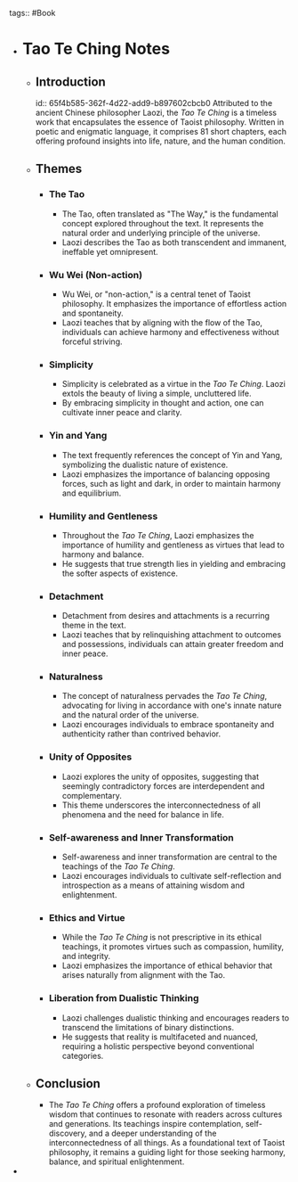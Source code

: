 tags:: #Book

- # Tao Te Ching Notes
	- ## Introduction
	  id:: 65f4b585-362f-4d22-add9-b897602cbcb0
	  Attributed to the ancient Chinese philosopher Laozi, the *Tao Te Ching* is a timeless work that encapsulates the essence of Taoist philosophy. Written in poetic and enigmatic language, it comprises 81 short chapters, each offering profound insights into life, nature, and the human condition.
	- ## Themes
		- ### The Tao
			- The Tao, often translated as "The Way," is the fundamental concept explored throughout the text. It represents the natural order and underlying principle of the universe.
			- Laozi describes the Tao as both transcendent and immanent, ineffable yet omnipresent.
		- ### Wu Wei (Non-action)
			- Wu Wei, or "non-action," is a central tenet of Taoist philosophy. It emphasizes the importance of effortless action and spontaneity.
			- Laozi teaches that by aligning with the flow of the Tao, individuals can achieve harmony and effectiveness without forceful striving.
		- ### Simplicity
			- Simplicity is celebrated as a virtue in the *Tao Te Ching*. Laozi extols the beauty of living a simple, uncluttered life.
			- By embracing simplicity in thought and action, one can cultivate inner peace and clarity.
		- ### Yin and Yang
			- The text frequently references the concept of Yin and Yang, symbolizing the dualistic nature of existence.
			- Laozi emphasizes the importance of balancing opposing forces, such as light and dark, in order to maintain harmony and equilibrium.
		- ### Humility and Gentleness
			- Throughout the *Tao Te Ching*, Laozi emphasizes the importance of humility and gentleness as virtues that lead to harmony and balance.
			- He suggests that true strength lies in yielding and embracing the softer aspects of existence.
		- ### Detachment
			- Detachment from desires and attachments is a recurring theme in the text.
			- Laozi teaches that by relinquishing attachment to outcomes and possessions, individuals can attain greater freedom and inner peace.
		- ### Naturalness
			- The concept of naturalness pervades the *Tao Te Ching*, advocating for living in accordance with one's innate nature and the natural order of the universe.
			- Laozi encourages individuals to embrace spontaneity and authenticity rather than contrived behavior.
		- ### Unity of Opposites
			- Laozi explores the unity of opposites, suggesting that seemingly contradictory forces are interdependent and complementary.
			- This theme underscores the interconnectedness of all phenomena and the need for balance in life.
		- ### Self-awareness and Inner Transformation
			- Self-awareness and inner transformation are central to the teachings of the *Tao Te Ching*.
			- Laozi encourages individuals to cultivate self-reflection and introspection as a means of attaining wisdom and enlightenment.
		- ### Ethics and Virtue
			- While the *Tao Te Ching* is not prescriptive in its ethical teachings, it promotes virtues such as compassion, humility, and integrity.
			- Laozi emphasizes the importance of ethical behavior that arises naturally from alignment with the Tao.
		- ### Liberation from Dualistic Thinking
			- Laozi challenges dualistic thinking and encourages readers to transcend the limitations of binary distinctions.
			- He suggests that reality is multifaceted and nuanced, requiring a holistic perspective beyond conventional categories.
	- ## Conclusion
		- The *Tao Te Ching* offers a profound exploration of timeless wisdom that continues to resonate with readers across cultures and generations. Its teachings inspire contemplation, self-discovery, and a deeper understanding of the interconnectedness of all things. As a foundational text of Taoist philosophy, it remains a guiding light for those seeking harmony, balance, and spiritual enlightenment.
-